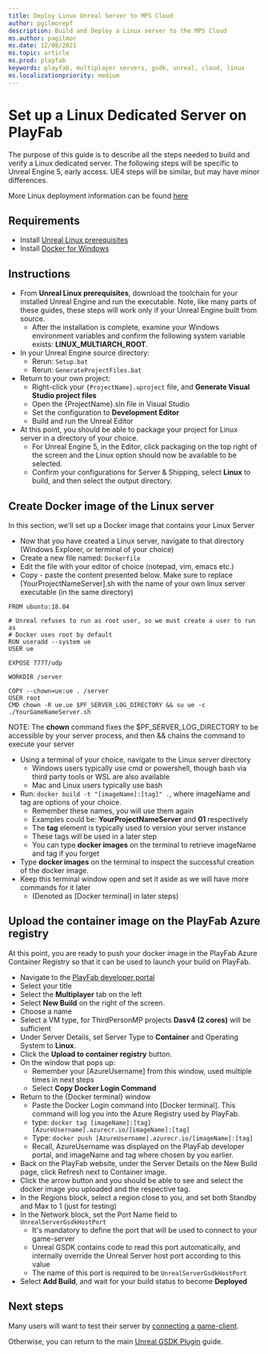 ```yaml
---
title: Deploy Linux Unreal Server to MPS Cloud
author: pgilmorepf
description: Build and Deploy a Linux server to the MPS Cloud
ms.author: pagilmor
ms.date: 12/08/2021
ms.topic: article
ms.prod: playfab
keywords: playfab, multiplayer servers, gsdk, unreal, cloud, linux
ms.localizationpriority: medium
---
```


# Set up a Linux Dedicated Server on PlayFab

The purpose of this guide is to describe all the steps needed to build and verify a Linux dedicated server. The following steps will be specific to Unreal Engine 5, early access. UE4 steps will be similar, but may have minor differences.

More Linux deployment information can be found [here](https://github.com/PlayFab/MpsAgent/blob/main/LocalMultiplayerAgent/MultiplayerSettingsLinuxContainersOnWindowsSample.json)

## Requirements
* Install [Unreal Linux prerequisites](https://docs.unrealengine.com/SharingAndReleasing/Linux/GettingStarted/)
* Install [Docker for Windows](https://docs.docker.com/desktop/windows/install/)

## Instructions

* From **Unreal Linux prerequisites**, download the toolchain for your installed Unreal Engine and run the executable. Note, like many parts of these guides, these steps will work only if your Unreal Engine built from source.
    * After the installation is complete, examine your Windows environment variables and confirm the following system variable exists: **LINUX_MULTIARCH_ROOT**.
* In your Unreal Engine source directory:
    * Rerun: ```Setup.bat```
    * Rerun: ```GenerateProjectFiles.bat```
* Return to your own project:
    * Right-click your ```{ProjectName}.uproject``` file, and **Generate Visual Studio project files**
    * Open the {ProjectName}.sln file in Visual Studio
    * Set the configuration to **Development Editor**
    * Build and run the Unreal Editor
* At this point, you should be able to package your project for Linux server in a directory of your choice.
    * For Unreal Engine 5, in the Editor, click packaging on the top right of the screen and the Linux option should now be available to be selected.
    * Confirm your configurations for Server & Shipping, select __Linux__ to build, and then select the output directory.

## Create Docker image of the Linux server

In this section, we'll set up a Docker image that contains your Linux Server

* Now that you have created a Linux server, navigate to that directory (Windows Explorer, or terminal of your choice)
* Create a new file named: ```Dockerfile```
* Edit the file with your editor of choice (notepad, vim, emacs etc.)
* Copy - paste the content presented below. Make sure to replace [YourProjectNameServer].sh with the name of your own linux server executable (in the same directory)

```Docker
FROM ubuntu:18.04

# Unreal refuses to run as root user, so we must create a user to run as
# Docker uses root by default
RUN useradd --system ue
USER ue

EXPOSE 7777/udp

WORKDIR /server

COPY --chown=ue:ue . /server
USER root
CMD chown -R ue.ue $PF_SERVER_LOG_DIRECTORY && su ue -c ./YourGameNameServer.sh
```

NOTE: The **chown** command fixes the $PF_SERVER_LOG_DIRECTORY to be accessible by your server process, and then && chains the command to execute your server

* Using a terminal of your choice, navigate to the Linux server directory
    * Windows users typically use cmd or powershell, though bash via third party tools or WSL are also available
    * Mac and Linux users typically use bash
* Run: ```docker build -t "[imageName]:[tag]" .```, where imageName and tag are options of your choice.
    * Remember these names, you will use them again
    * Examples could be: **YourProjectNameServer** and **01** respectively
    * The **tag** element is typically used to version your server instance
    * These tags will be used in a later step
    * You can type **docker images** on the terminal to retrieve imageName and tag if you forget
* Type **docker images** on the terminal to inspect the successful creation of the docker image.
* Keep this terminal window open and set it aside as we will have more commands for it later
    * (Denoted as [Docker terminal] in later steps)

## Upload the container image on the PlayFab Azure registry

At this point, you are ready to push your docker image in the PlayFab Azure Container Registry so that it can be used to launch your build on PlayFab.

* Navigate to the [PlayFab developer portal](https://developer.playfab.com/)
* Select your title
* Select the **Multiplayer** tab on the left
* Select **New Build** on the right of the screen.
* Choose a name
* Select a VM type, for ThirdPersonMP projects **Dasv4 (2 cores)** will be sufficient
* Under Server Details, set Server Type to **Container** and Operating System to **Linux**.
* Click the **Upload to container registry** button.
* On the window that pops up:
    * Remember your [AzureUsername] from this window, used multiple times in next steps
    * Select **Copy Docker Login Command**
* Return to the {Docker terminal} window
    * Paste the Docker Login command into [Docker terminal]. This command will log you into the Azure Registry used by PlayFab.
    * type: ```docker tag [imageName]:[tag] [AzureUsername].azurecr.io/[imageName]:[tag]```
    * Type: ```docker push [AzureUsername].azurecr.io/[imageName]:[tag]```
    * Recall, AzureUsername was displayed on the PlayFab developer portal, and imageName and tag where chosen by you earlier.
* Back on the PlayFab website, under the Server Details on the New Build page, click Refresh next to Container image.
* Click the arrow button and you should be able to see and select the docker image you uploaded and the respective tag.
* In the Regions block, select a region close to you, and set both Standby and Max to 1 (just for testing)
* In the Network block, set the Port Name field to ```UnrealServerGsdkHostPort```
    * It's mandatory to define the port that will be used to connect to your game-server
    * Unreal GSDK contains code to read this port automatically, and internally override the Unreal Server host port according to this value
    * The name of this port is required to be ```UnrealServerGsdkHostPort```
* Select **Add Build**, and wait for your build status to become **Deployed**

## Next steps

Many users will want to test their server by [connecting a game-client](connect-to-mps-hosted-build.md).

Otherwise, you can return to the main [Unreal GSDK Plugin](index.md) guide.
